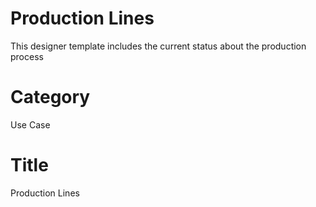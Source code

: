 # Production Lines
This designer template includes the current status about the production process

# Category
Use Case

# Title
Production Lines
